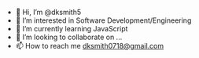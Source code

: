 - 👋 Hi, I’m @dksmith5
- 👀 I’m interested in Software Development/Engineering
- 🌱 I’m currently learning JavaScript
- 💞️ I’m looking to collaborate on ...
- 📫 How to reach me dksmith0718@gmail.com

<!---
dksmith5/dksmith5 is a ✨ special ✨ repository because its `README.md` (this file) appears on your GitHub profile.
You can click the Preview link to take a look at your changes.
--->
